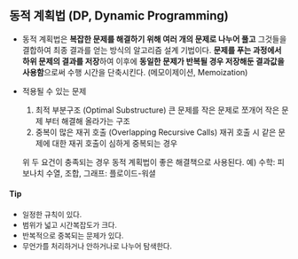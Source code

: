 ## 동적 계획법 (DP, Dynamic Programming)

- 동적 계획법은 **복잡한 문제를 해결하기 위해 여러  개의 문제로 나누어 풀고** 그것들을 결합하여 최종 결과를 얻는 방식의 알고리즘 설계 기법이다. **문제를 푸는 과정에서 하위 문제의 결과를 저장**하여 이후에 **동일한 문제가 반복될 경우 저장해둔 결과값을 사용함**으로써 수행 시간을 단축시킨다. (메모이제이션, Memoization)

- 적용될 수 있는 문제

  1. 최적 부분구조 (Optimal Substructure)
     큰 문제를 작은 문제로 쪼개어 작은 문제 부터 해결해 올라가는 구조
  2. 중복이 많은 재귀 호출 (Overlapping Recursive Calls)
     재귀 호출 시 같은 문제에 대한 재귀 호출이 심하게 중복되는 경우

  위 두 요건이 충족되는 경우 동적 계획법이 좋은 해결책으로 사용된다.
  예) 수학: 피보나치 수열, 조합, 그래프: 플로이드-워셜

#### Tip

- <font size='2'>일정한 규칙이 있다.</font>
- <font size='2'>범위가 넓고 시간복잡도가 크다.</font>
- <font size='2'>반복적으로 중복되는 문제가 있다.</font>
- <font size='2'>무언가를 처리하거나 안하거나로 나누어 탐색한다.</font>


